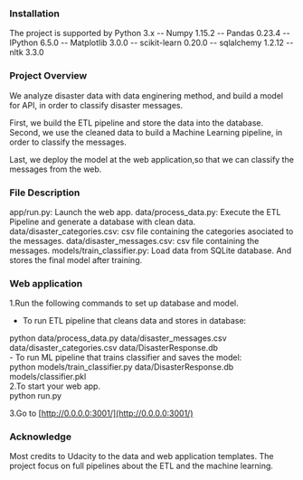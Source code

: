 
### Installation
The project is supported by Python 3.x 
-- Numpy 1.15.2
-- Pandas 0.23.4
-- IPython 6.5.0
-- Matplotlib 3.0.0
-- scikit-learn 0.20.0
-- sqlalchemy 1.2.12
-- nltk 3.3.0

### Project Overview
We analyze disaster data with data enginering method, and build a model for API, in order to classify disaster messages.

First, we build the ETL pipeline and store the data into the database. Second, we use the cleaned data to build a Machine Learning pipeline, in order to classify the messages.

Last, we deploy the model at the web application,so that we can classify the messages from the web.

### File Description

app/run.py: Launch the web app.
data/process_data.py: Execute the ETL Pipeline and generate a database with clean data.
data/disaster_categories.csv: csv file containing the categories asociated to the messages.
data/disaster_messages.csv: csv file containing the messages.
models/train_classifier.py: Load data from SQLite database. And stores the final model after training.

### Web application

1.Run the following commands to set up database and model.

  - To run ETL pipeline that cleans data and stores in database:
  <div class="bg-gray">python data/process_data.py data/disaster_messages.csv data/disaster_categories.csv data/DisasterResponse.db</div>
  - To run ML pipeline that trains classifier and saves the model:
  <div class="bg-gray">python models/train_classifier.py data/DisasterResponse.db models/classifier.pkl</div>
2.To start your web app. 
  <div class="bg-gray">python run.py</div>

3.Go to [http://0.0.0.0:3001/](http://0.0.0.0:3001/)

### Acknowledge
Most credits to Udacity to the data and web application templates. The project focus on full pipelines about the ETL and the machine learning.
